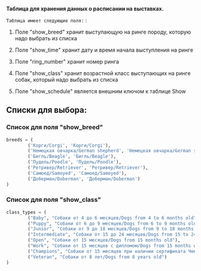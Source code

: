 **Таблица для хранения данных о расписании на выставках.**
 
`Таблица имеет следующие поля:`
:

  1. Поле "show_breed" хранит выступающую на ринге породу, которую надо выбрать из списка

  2. Поле "show_time" хранит дату и время начала выступления на ринге

  3. Поле "ring_number" хранит номер ринга

  4. Поле "show_class" хранит возрастной класс выступающих на ринге собак, который надо выбрать из списка

  5. Поле "show_schedule" является внешним ключом к таблице Show

## Списки для выбора:

### Cписок для поля "show_breed"

``` python
breeds = (
        ('Корги/Corgi', 'Корги/Corgi'),
        ('Немецкая овчарка/German shepherd', 'Немецкая овчарка/German shepherd'),
        ('Бигль/Beagle', 'Бигль/Beagle'),
        ('Пудель/Poodle', 'Пудель/Poodle'),
        ('Ретривер/Retriever', 'Ретривер/Retriever'),
        ('Самоед/Samoyed', 'Самоед/Samoyed'),
        ('Доберман/Doberman', 'Доберман/Doberman')
)
```
### Cписок для поля "show_class"

``` python
class_types = (
        ("Baby", "Собаки от 4 до 6 месяцев/Dogs from 4 to 6 months old"),
        ("Puppy", "Собаки от 6 до 9 месяцев/Dogs from 6 to 9 months old"),
        ("Junior", "Собаки от 9 до 18 месяцев/Dogs from 9 to 18 months old"),
        ("Intermediate", "Собаки от 15 до 24 месяцев/Dogs from 15 to 24 months old"),
        ("Open", "Собаки от 15 месяцев/Dogs from 15 months old"),
        ("Work", "Собаки от 15 месяцев с дипломом/Dogs from 15 months with diploma old"),
        ("Champions", "Собаки от 15 месяцев при наличии сертификата Чемпиона страны-члена FCI/Dogs from 15 months old with FCI Member country Champion certificate"),
        ("Veteran", "Собаки от 8 лет/Dogs from 8 years old")
)
```
